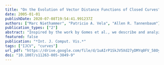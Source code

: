 ```yaml
---
title: "On the Evolution of Vector Distance Functions of Closed Curves"
date: 2005-01-01
publishDate: 2020-07-08T19:54:41.991237Z
authors: ["Marc Niethammer", "Patricio A. Vela", "Allen R. Tannenbaum"]
publication_types: ["2"]
abstract: "Inspired by the work by Gomes et al., we describe and analyze a vector distance function approach for the implicit evolution of closed curves of codimension larger than one. The approach is set up in complete generality, and then applied to the evolution of dynamic geometric active contours in  (codimension three case). In order to carry this out one needs an explicit expression for the zero level set for which we propose a discrete connectivity method. This leads us to make connections with the new theory of cubical homology. We provide some explicit simulation results in order to illustrate the methodology."
featured: false
publication: "*Int. J. Comput. Vis.*"
tags: ["IJCV", "curves"]
url_pdf: "https://drive.google.com/file/d/1uAIrP1SkJV5Xd27yDMYq0FV_58OymYqB"
doi: "10.1007/s11263-005-3849-9"
---
```



